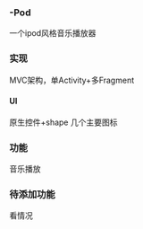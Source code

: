 ### -Pod
一个ipod风格音乐播放器

### 实现
MVC架构，单Activity+多Fragment
#### UI
原生控件+shape
几个主要图标

### 功能
音乐播放

### 待添加功能
看情况
